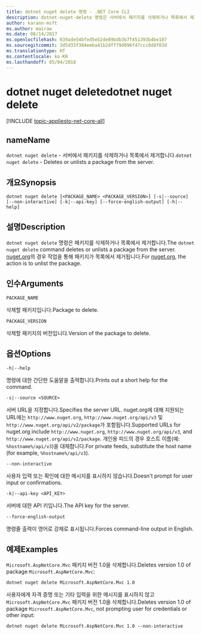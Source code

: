 ```yaml
---
title: dotnet nuget delete 명령 - .NET Core CLI
description: dotnet-nuget-delete 명령은 서버에서 패키지를 삭제하거나 목록에서 제거합니다.
author: karann-msft
ms.author: mairaw
ms.date: 08/14/2017
ms.openlocfilehash: 639ade54bfed5eb2de89bdb3b7f451393b4be187
ms.sourcegitcommit: 3d5d33f384eeba41b2dff79d096f47ccc8d8f03d
ms.translationtype: HT
ms.contentlocale: ko-KR
ms.lasthandoff: 05/04/2018
---
```

# <a name="dotnet-nuget-delete"></a><span data-ttu-id="4c4f8-103">dotnet nuget delete</span><span class="sxs-lookup"><span data-stu-id="4c4f8-103">dotnet nuget delete</span></span>

[!INCLUDE [topic-appliesto-net-core-all](../../../includes/topic-appliesto-net-core-all.md)]

## <a name="name"></a><span data-ttu-id="4c4f8-104">name</span><span class="sxs-lookup"><span data-stu-id="4c4f8-104">Name</span></span>

<span data-ttu-id="4c4f8-105">`dotnet nuget delete` - 서버에서 패키지를 삭제하거나 목록에서 제거합니다.</span><span class="sxs-lookup"><span data-stu-id="4c4f8-105">`dotnet nuget delete` - Deletes or unlists a package from the server.</span></span>

## <a name="synopsis"></a><span data-ttu-id="4c4f8-106">개요</span><span class="sxs-lookup"><span data-stu-id="4c4f8-106">Synopsis</span></span>

`dotnet nuget delete [<PACKAGE_NAME> <PACKAGE_VERSION>] [-s|--source] [--non-interactive] [-k|--api-key] [--force-english-output] [-h|--help]`

## <a name="description"></a><span data-ttu-id="4c4f8-107">설명</span><span class="sxs-lookup"><span data-stu-id="4c4f8-107">Description</span></span>

<span data-ttu-id="4c4f8-108">`dotnet nuget delete` 명령은 패키지를 삭제하거나 목록에서 제거합니다.</span><span class="sxs-lookup"><span data-stu-id="4c4f8-108">The `dotnet nuget delete` command deletes or unlists a package from the server.</span></span> <span data-ttu-id="4c4f8-109">[nuget.org](https://www.nuget.org/)의 경우 작업을 통해 패키지가 목록에서 제거됩니다.</span><span class="sxs-lookup"><span data-stu-id="4c4f8-109">For [nuget.org](https://www.nuget.org/), the action is to unlist the package.</span></span>

## <a name="arguments"></a><span data-ttu-id="4c4f8-110">인수</span><span class="sxs-lookup"><span data-stu-id="4c4f8-110">Arguments</span></span>

`PACKAGE_NAME`

<span data-ttu-id="4c4f8-111">삭제할 패키지입니다.</span><span class="sxs-lookup"><span data-stu-id="4c4f8-111">Package to delete.</span></span>

`PACKAGE_VERSION`

<span data-ttu-id="4c4f8-112">삭제할 패키지의 버전입니다.</span><span class="sxs-lookup"><span data-stu-id="4c4f8-112">Version of the package to delete.</span></span>

## <a name="options"></a><span data-ttu-id="4c4f8-113">옵션</span><span class="sxs-lookup"><span data-stu-id="4c4f8-113">Options</span></span>

`-h|--help`

<span data-ttu-id="4c4f8-114">명령에 대한 간단한 도움말을 출력합니다.</span><span class="sxs-lookup"><span data-stu-id="4c4f8-114">Prints out a short help for the command.</span></span>

`-s|--source <SOURCE>`

<span data-ttu-id="4c4f8-115">서버 URL을 지정합니다.</span><span class="sxs-lookup"><span data-stu-id="4c4f8-115">Specifies the server URL.</span></span> <span data-ttu-id="4c4f8-116">nuget.org에 대해 지원되는 URL에는 `http://www.nuget.org`, `http://www.nuget.org/api/v3` 및 `http://www.nuget.org/api/v2/package`가 포함됩니다.</span><span class="sxs-lookup"><span data-stu-id="4c4f8-116">Supported URLs for nuget.org include `http://www.nuget.org`, `http://www.nuget.org/api/v3`, and `http://www.nuget.org/api/v2/package`.</span></span> <span data-ttu-id="4c4f8-117">개인용 피드의 경우 호스트 이름(예: `%hostname%/api/v3`)을 대체합니다.</span><span class="sxs-lookup"><span data-stu-id="4c4f8-117">For private feeds, substitute the host name (for example, `%hostname%/api/v3`).</span></span>

`--non-interactive`

<span data-ttu-id="4c4f8-118">사용자 입력 또는 확인에 대한 메시지를 표시하지 않습니다.</span><span class="sxs-lookup"><span data-stu-id="4c4f8-118">Doesn't prompt for user input or confirmations.</span></span>

`-k|--api-key <API_KEY>`

<span data-ttu-id="4c4f8-119">서버에 대한 API 키입니다.</span><span class="sxs-lookup"><span data-stu-id="4c4f8-119">The API key for the server.</span></span>

`--force-english-output`

<span data-ttu-id="4c4f8-120">명령줄 출력이 영어로 강제로 표시됩니다.</span><span class="sxs-lookup"><span data-stu-id="4c4f8-120">Forces command-line output in English.</span></span>

## <a name="examples"></a><span data-ttu-id="4c4f8-121">예제</span><span class="sxs-lookup"><span data-stu-id="4c4f8-121">Examples</span></span>

<span data-ttu-id="4c4f8-122">`Microsoft.AspNetCore.Mvc` 패키지 버전 1.0을 삭제합니다.</span><span class="sxs-lookup"><span data-stu-id="4c4f8-122">Deletes version 1.0 of package `Microsoft.AspNetCore.Mvc`:</span></span>

`dotnet nuget delete Microsoft.AspNetCore.Mvc 1.0` 

<span data-ttu-id="4c4f8-123">사용자에게 자격 증명 또는 기타 입력을 위한 메시지를 표시하지 않고 `Microsoft.AspNetCore.Mvc` 패키지 버전 1.0을 삭제합니다.</span><span class="sxs-lookup"><span data-stu-id="4c4f8-123">Deletes version 1.0 of package `Microsoft.AspNetCore.Mvc`, not prompting user for credentials or other input:</span></span>

`dotnet nuget delete Microsoft.AspNetCore.Mvc 1.0 --non-interactive`